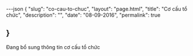 ---json
{
    "slug": "co-cau-to-chuc",
    "layout": "page.html",
    "title": "Cơ cấu tổ chức",
    "description": "",
    "date": "08-09-2016",
    "permalink": true
   
}
---
Đang bổ sung thông tin cơ cấu tổ chức